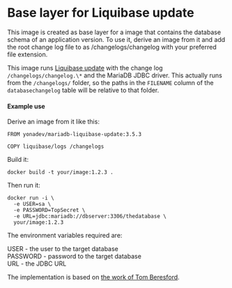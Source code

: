 Base layer for Liquibase update
=================================

This image is created as base layer for a image that contains the database schema of an application version. To use it, derive an image from it and add the root change log file to as /changelogs/changelog with your preferred file extension.

This image runs [Liquibase update](http://www.liquibase.org/documentation/update.html) with the change log ``/changelogs/changelog.\*`` and the MariaDB JDBC driver. This actually runs from the ``/changelogs/`` folder, so the paths in the ``FILENAME`` column of the ``databasechangelog`` table will be relative to that folder.

#### Example use
Derive an image from it like this:
```
FROM yonadev/mariadb-liquibase-update:3.5.3

COPY liquibase/logs /changelogs
```

Build it:
```
docker build -t your/image:1.2.3 .
```

Then run it:
```
docker run -i \
  -e USER=sa \
  -e PASSWORD=TopSecret \
  -e URL=jdbc:mariadb://dbserver:3306/thedatabase \
  your/image:1.2.3
```

The environment variables required are:

USER - the user to the target database  
PASSWORD - password to the target database  
URL - the JDBC URL

The implementation is based on [the work of Tom Beresford](https://hub.docker.com/r/beresfordt/pg-liquibase-update/~/dockerfile/).
